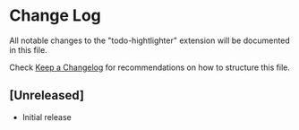 # Change Log

All notable changes to the "todo-hightlighter" extension will be documented in this file.

Check [Keep a Changelog](http://keepachangelog.com/) for recommendations on how to structure this file.

## [Unreleased]

- Initial release